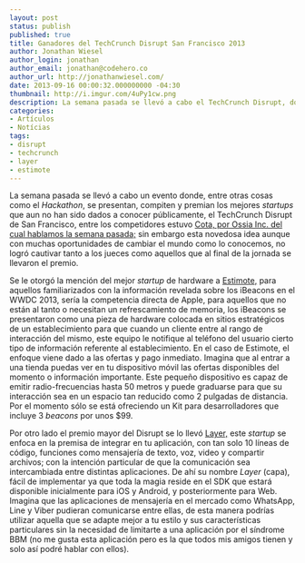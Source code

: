```yaml
---
layout: post
status: publish
published: true
title: Ganadores del TechCrunch Disrupt San Francisco 2013
author: Jonathan Wiesel
author_login: jonathan
author_email: jonathan@codehero.co
author_url: http://jonathanwiesel.com/
date: 2013-09-16 00:00:32.000000000 -04:30
thumbnail: http://i.imgur.com/4uPy1cw.png
description: La semana pasada se llevó a cabo el TechCrunch Disrupt, donde se presentan, compiten y premian los mejores startups que aun no han sido revelados al público
categories:
- Artículos
- Notícias
tags:
- disrupt
- techcrunch
- layer
- estimote
---
```

<p>La semana pasada se llevó a cabo un evento donde, entre otras cosas como el <em>Hackathon</em>, se presentan, compiten y premian los mejores <em>startups</em> que aun no han sido dados a conocer públicamente, el TechCrunch Disrupt de San Francisco, entre los competidores estuvo <a href="http://codehero.co/cota-el-futuro-de-cargar-dispositivos-inalambricamente/">Cota, por Ossia Inc. del cual hablamos la semana pasada;</a> sin embargo esta novedosa idea aunque con muchas oportunidades de cambiar el mundo como lo conocemos, no logró cautivar tanto a los jueces como aquellos que al final de la jornada se llevaron el premio.</p>

<p>Se le otorgó la mención del mejor <em>startup</em> de hardware a <a href="http://estimote.com/">Estimote,</a> para aquellos familiarizados con la información revelada sobre los iBeacons en el WWDC 2013, sería la competencia directa de Apple, para aquellos que no están al tanto o necesitan un refrescamiento de memoria, los iBeacons se presentaron como una pieza de hardware colocada en sitios estratégicos de un establecimiento para que cuando un cliente entre al rango de interacción del mismo, este equipo le notifique al teléfono del usuario cierto tipo de información referente al establecimiento. En el caso de Estimote, el enfoque viene dado a las ofertas y pago inmediato. Imagina que al entrar a una tienda puedas ver en tu dispositivo móvil las ofertas disponibles del momento o información importante. Este pequeño dispositivo es capaz de emitir radio-frecuencias hasta 50 metros y puede graduarse para que su interacción sea en un espacio tan reducido como 2 pulgadas de distancia. Por el momento sólo se está ofreciendo un Kit para desarrolladores que incluye 3 <em>beacons</em> por unos $99.</p>

<p>Por otro lado el premio mayor del Disrupt se lo llevó <a href="https://layer.com/">Layer,</a> este <em>startup</em> se enfoca en la premisa de integrar en tu aplicación, con tan solo 10 líneas de código, funciones como mensajería de texto, voz, video y compartir archivos; con la intención particular de que la comunicación sea intercambiada entre distintas aplicaciones. De ahí su nombre <em>Layer</em> (capa), fácil de implementar ya que toda la magia reside en el SDK que estará disponible inicialmente para iOS y Android, y posteriormente para Web. Imagina que las aplicaciones de mensajería en el mercado como WhatsApp, Line y Viber pudieran comunicarse entre ellas, de esta manera podrías utilizar aquella que se adapte mejor a tu estilo y sus características particulares sin la necesidad de limitarte a una aplicación por el síndrome BBM (no me gusta esta aplicación pero es la que todos mis amigos tienen y solo así podré hablar con ellos).</p>
